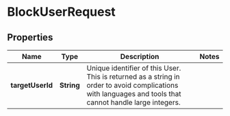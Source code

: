 

# BlockUserRequest


## Properties

| Name | Type | Description | Notes |
|------------ | ------------- | ------------- | -------------|
|**targetUserId** | **String** | Unique identifier of this User. This is returned as a string in order to avoid complications with languages and tools that cannot handle large integers. |  |




